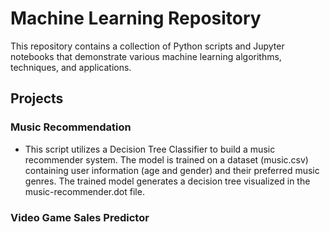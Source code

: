 # Machine Learning Repository
This repository contains a collection of Python scripts and Jupyter notebooks that demonstrate various machine learning algorithms, techniques, and applications. 

## Projects

### Music Recommendation
* This script utilizes a Decision Tree Classifier to build a music recommender system. The model is trained on a dataset (music.csv) containing user information (age and gender) and their preferred music genres. The trained model generates a decision tree visualized in the music-recommender.dot file.

### Video Game Sales Predictor
